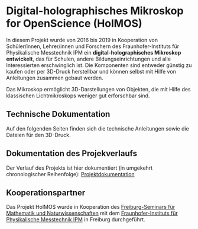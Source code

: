# Digital-holographisches Mikroskop for OpenScience (HolMOS)

In diesem Projekt wurde von 2016 bis 2019 in Kooperation von Schüler/innen, Lehrer/innen und Forschern des Fraunhofer-Instituts für Physikalische Messtechnik IPM ein **digital-holographisches Mikroskop entwickelt**, das für Schulen, andere Bildungseinrichtungen und alle Interessierten erschwinglich ist. Die Komponenten sind entweder günstig zu kaufen oder per 3D-Druck herstellbar und können selbst mit Hilfe von Anleitungen zusammen gebaut werden. 

Das Mikroskop ermöglicht 3D-Darstellungen von Objekten, die mit Hilfe des klassischen Lichtmikroskops weniger gut erforschbar sind. 


## Technische Dokumentation 
Auf den folgenden Seiten finden sich die technische Anleitungen sowie die Dateien für den 3D-Druck. 

## Dokumentation des Projekverlaufs

Der Verlauf des Projekts ist hier dokumentiert (in umgekehrt chronologischer Reihenfolge): [Projektdokumentation](https://freiburg-seminar.de/stichwort/holmos/)

## Kooperationspartner

Das Projekt HolMOS wurde in Kooperation des [Freiburg-Seminars für Mathematik und Naturwissenschaften](https://freiburg-seminar.de/stichwort/holmos/) mit dem [Fraunhofer-Instituts für Physikalische Messtechnik IPM](https://www.ipm.fraunhofer.de) in Freiburg durchgeführt. 

